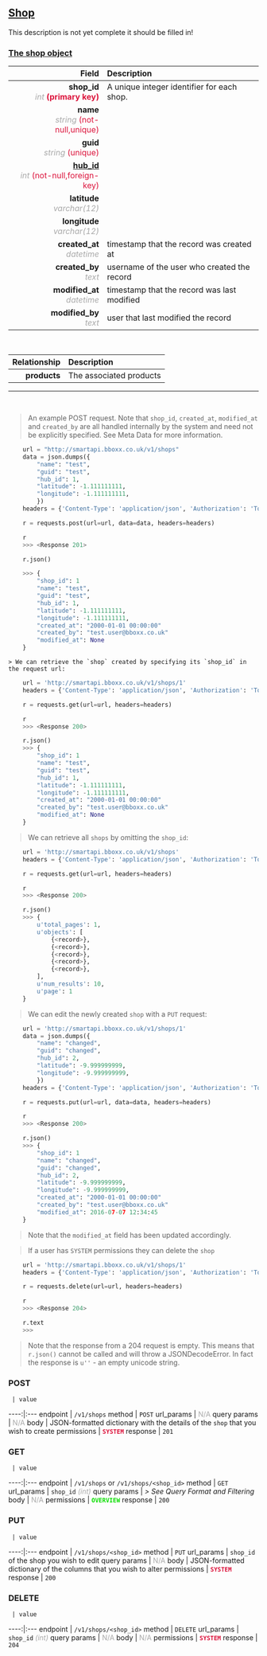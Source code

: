 ## <u>Shop</u>
This description is not yet complete it should be filled in!


### <u>The shop object</u>

Field | Description
------:|:------------
__shop_id__ <br><font color="DarkGray">_int_</font> <font color="Crimson">__(primary key)__</font> | A unique integer identifier for each shop.
__name__ <br><font color="DarkGray">_string_</font> <font color="Crimson">(not-null,unique)</font> | 
__guid__ <br><font color="DarkGray">_string_</font> <font color="Crimson">(unique)</font> | 
__<a href="/#hub">hub_id</a>__ <br><font color="DarkGray">_int_</font> <font color="Crimson">(not-null,foreign-key)</font> | 
__latitude__ <br><font color="DarkGray">_varchar(12)_</font> <font color="Crimson"></font> | 
__longitude__ <br><font color="DarkGray">_varchar(12)_</font> <font color="Crimson"></font> | 
__created_at__  <br><font color="DarkGray">_datetime_</font> | timestamp that the record was created at
__created_by__  <br><font color="DarkGray">_text_</font>| username of the user who created the record
__modified_at__ <br><font color="DarkGray">_datetime_</font>| timestamp that the record was last modified
__modified_by__ <br><font color="DarkGray">_text_</font>| user that last modified the record


<br>

Relationship | Description
-------------:|:------------
__products__ | The associated products


<hr>
<br>

> An example POST request. Note that `shop_id`, `created_at`, `modified_at` and `created_by` are all handled internally by the system and need not be explicitly specified. See Meta Data for more information.

```python
    url = "http://smartapi.bboxx.co.uk/v1/shops"
    data = json.dumps({
		"name": "test",
		"guid": "test",
		"hub_id": 1,
		"latitude": -1.111111111,
		"longitude": -1.111111111,
		})
    headers = {'Content-Type': 'application/json', 'Authorization': 'Token token=A_VALID_TOKEN'}

    r = requests.post(url=url, data=data, headers=headers)

    r
    >>> <Response 201>

    r.json()

    >>> {
		"shop_id": 1
		"name": "test",
		"guid": "test",
		"hub_id": 1,
		"latitude": -1.111111111,
		"longitude": -1.111111111,
		"created_at": "2000-01-01 00:00:00"
		"created_by": "test.user@bboxx.co.uk"
		"modified_at": None
	}
```

    > We can retrieve the `shop` created by specifying its `shop_id` in the request url:

```python
    url = 'http://smartapi.bboxx.co.uk/v1/shops/1'
    headers = {'Content-Type': 'application/json', 'Authorization': 'Token token=A_VALID_TOKEN'}

    r = requests.get(url=url, headers=headers)

    r
    >>> <Response 200>

    r.json()
    >>> {
		"shop_id": 1
		"name": "test",
		"guid": "test",
		"hub_id": 1,
		"latitude": -1.111111111,
		"longitude": -1.111111111,
		"created_at": "2000-01-01 00:00:00"
		"created_by": "test.user@bboxx.co.uk"
		"modified_at": None
	}
```

> We can retrieve all `shops` by omitting the `shop_id`:

```python
    url = 'http://smartapi.bboxx.co.uk/v1/shops'
    headers = {'Content-Type': 'application/json', 'Authorization': 'Token token=A_VALID_TOKEN'}

    r = requests.get(url=url, headers=headers)

    r
    >>> <Response 200>

    r.json()
    >>> {
        u'total_pages': 1,
        u'objects': [
            {<record>},
            {<record>},
            {<record>},
            {<record>},
            {<record>},
        ],
        u'num_results': 10,
        u'page': 1
    }
```

> We can edit the newly created `shop` with a `PUT` request:

```python
    url = 'http://smartapi.bboxx.co.uk/v1/shops/1'
    data = json.dumps({
		"name": "changed",
		"guid": "changed",
		"hub_id": 2,
		"latitude": -9.999999999,
		"longitude": -9.999999999,
		})
    headers = {'Content-Type': 'application/json', 'Authorization': 'Token token=A_VALID_TOKEN'}

    r = requests.put(url=url, data=data, headers=headers)

    r
    >>> <Response 200>

    r.json()
    >>> {
		"shop_id": 1
		"name": "changed",
		"guid": "changed",
		"hub_id": 2,
		"latitude": -9.999999999,
		"longitude": -9.999999999,
		"created_at": "2000-01-01 00:00:00"
		"created_by": "test.user@bboxx.co.uk"
		"modified_at": 2016-07-07 12:34:45
	}
```
> Note that the `modified_at` field has been updated accordingly.

> If a user has `SYSTEM` permissions they can delete the `shop`

```python
    url = 'http://smartapi.bboxx.co.uk/v1/shops/1'
    headers = {'Content-Type': 'application/json', 'Authorization': 'Token token=A_VALID_TOKEN'}

    r = requests.delete(url=url, headers=headers)

    r
    >>> <Response 204>

    r.text
    >>>
```
> Note that the response from a 204 request is empty. This means that `r.json()` cannot be called and will throw a JSONDecodeError. In fact the response is `u''` - an empty unicode string.



### POST
     | value
 ----:|:---
endpoint | `/v1/shops`
method | `POST`
url_params | <font color="DarkGray">N/A</font>
query params | <font color="DarkGray">N/A</font>
body | JSON-formatted dictionary with the details of the `shop` that you wish to create
permissions | <font color="Crimson">__`SYSTEM`__</font>
response | `201`

### GET
     | value
 ----:|:---
endpoint | `/v1/shops` or `/v1/shops/<shop_id>`
method | `GET`
url_params | `shop_id` <font color="DarkGray">_(int)_</font>
query params | *> See Query Format and Filtering*
body | <font color="DarkGray">N/A</font>
permissions | <font color="Jade">__`OVERVIEW`__</font>
response | `200`

### PUT
     | value
 ----:|:---
endpoint | `/v1/shops/<shop_id>`
method | `PUT`
url_params | `shop_id` of the shop you wish to edit
query params | <font color="DarkGray">N/A</font>
body | JSON-formatted dictionary of the columns that you wish to alter
permissions | <font color="Crimson">__`SYSTEM`__</font>
response | `200`

### DELETE
     | value
 ----:|:---
endpoint | `/v1/shops/<shop_id>`
method | `DELETE`
url_params | `shop_id` <font color="DarkGray">_(int)_</font>
query params | <font color="DarkGray">N/A</font>
body | <font color="DarkGray">N/A</font>
permissions | <font color="Crimson">__`SYSTEM`__</font>
response | `204`

    